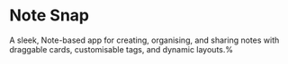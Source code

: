 # Note Snap

A sleek, Note-based app for creating, organising, and sharing notes with draggable cards, customisable tags, and dynamic layouts.%
